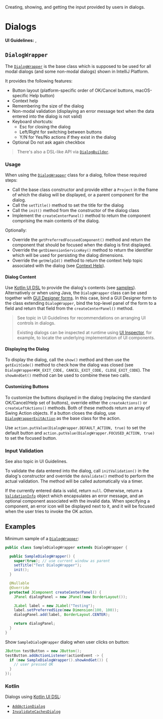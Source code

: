 <!-- Copyright 2000-2025 JetBrains s.r.o. and contributors. Use of this source code is governed by the Apache 2.0 license. -->

<link-summary>Creating, showing, and getting the input provided by users in dialogs.</link-summary>

# Dialogs

<tldr>

**UI Guidelines:** [](layout.md), [](validation_errors.md)

</tldr>

## `DialogWrapper`

The [`DialogWrapper`](%gh-ic%/platform/platform-api/src/com/intellij/openapi/ui/DialogWrapper.java) is the base class which is supposed to be used for all modal dialogs (and some non-modal dialogs) shown in IntelliJ Platform.

It provides the following features:

* Button layout (platform-specific order of <control>OK</control>/<control>Cancel</control> buttons, macOS-specific <control>Help</control> button)
* Context help
* Remembering the size of the dialog
* Non-modal validation (displaying an error message text when the data entered into the dialog is not valid)
* Keyboard shortcuts:
  * <shortcut>Esc</shortcut> for closing the dialog
  * <shortcut>Left/Right</shortcut> for switching between buttons
  * <shortcut>Y</shortcut>/<shortcut>N</shortcut> for <control>Yes</control>/<control>No</control> actions if they exist in the dialog
* Optional <control>Do not ask again</control> checkbox

> There's also a DSL-like API via [`DialogBuilder`](%gh-ic%/platform/platform-api/src/com/intellij/openapi/ui/DialogBuilder.java).

### Usage

When using the [`DialogWrapper`](%gh-ic%/platform/platform-api/src/com/intellij/openapi/ui/DialogWrapper.java) class for a dialog, follow these required steps:

* Call the base class constructor and provide either a `Project` in the frame of which the dialog will be displayed, or a parent component for the dialog.
* Call the `setTitle()` method to set the title for the dialog
* Call the `init()` method from the constructor of the dialog class
* Implement the `createCenterPanel()` method to return the component comprising the main contents of the dialog.

Optionally:

* Override the `getPreferredFocusedComponent()` method and return the component that should be focused when the dialog is first displayed.
* Override the `getDimensionServiceKey()` method to return the identifier which will be used for persisting the dialog dimensions.
* Override the `getHelpId()` method to return the context help topic associated with the dialog (see [Context Help](ide_infrastructure.md#context-help)).

#### Dialog Content

Use [Kotlin UI DSL](kotlin_ui_dsl_version_2.md) to provide the dialog's contents (see [samples](#kotlin)).
Alternatively or when using Java, the `DialogWrapper` class can be used together with [GUI Designer forms](https://www.jetbrains.com/help/idea/gui-designer-basics.html).
In this case, bind a GUI Designer form to the class extending `DialogWrapper`, bind the top-level panel of the form to a field and return that field from the `createCenterPanel()` method.

> See [](layout.md) topic in UI Guidelines for recommendations on arranging UI controls in dialogs.
>
> Existing dialogs can be inspected at runtime using [UI Inspector](internal_ui_inspector.md), for example, to locate the underlying implementation of UI components.
>

#### Displaying the Dialog

To display the dialog, call the `show()` method and then use the `getExitCode()` method to check how the dialog was closed (see `DialogWrapper#OK_EXIT_CODE, CANCEL_EXIT_CODE, CLOSE_EXIT_CODE`).
The `showAndGet()` method can be used to combine these two calls.

#### Customizing Buttons

To customize the buttons displayed in the dialog (replacing the standard <control>OK</control>/<control>Cancel</control>/<control>Help</control> set of buttons), override either the `createActions()` or `createLeftActions()` methods.
Both of these methods return an array of Swing Action objects.
If a button closes the dialog, use [`DialogWrapperExitAction`](%gh-ic%/platform/platform-api/src/com/intellij/openapi/ui/DialogWrapper.java) as the base class for the action.

Use `action.putValue(DialogWrapper.DEFAULT_ACTION, true)` to set the default button and
`action.putValue(DialogWrapper.FOCUSED_ACTION, true)` to set the focused button.

### Input Validation

See also [](validation_errors.md) topic in UI Guidelines.

To validate the data entered into the dialog, call `initValidation()` in the dialog's constructor and
override the `doValidate()` method to perform the actual validation.
The method will be called automatically via a timer.

If the currently entered data is valid, return `null`.
Otherwise, return a [`ValidationInfo`](%gh-ic%/platform/ide-core/src/com/intellij/openapi/ui/ValidationInfo.java) object which encapsulates an error message, and an optional component associated with the invalid data.
When specifying a component, an error icon will be displayed next to it, and it will be focused when the user tries to invoke the <control>OK</control> action.

## Examples

Minimum sample of a [`DialogWrapper`](%gh-ic%/platform/platform-api/src/com/intellij/openapi/ui/DialogWrapper.java):

```java
public class SampleDialogWrapper extends DialogWrapper {

  public SampleDialogWrapper() {
    super(true); // use current window as parent
    setTitle("Test DialogWrapper");
    init();
  }

  @Nullable
  @Override
  protected JComponent createCenterPanel() {
    JPanel dialogPanel = new JPanel(new BorderLayout());

    JLabel label = new JLabel("Testing");
    label.setPreferredSize(new Dimension(100, 100));
    dialogPanel.add(label, BorderLayout.CENTER);

    return dialogPanel;
  }
}
```

Show `SampleDialogWrapper` dialog when user clicks on button:

```java
JButton testButton = new JButton();
testButton.addActionListener(actionEvent -> {
  if (new SampleDialogWrapper().showAndGet()) {
    // user pressed OK
  }
});
```

### Kotlin

Dialogs using [Kotlin UI DSL](kotlin_ui_dsl_version_2.md):

- [`AddActionDialog`](%gh-ic%/platform/platform-impl/src/com/intellij/ide/ui/customization/AddActionDialog.kt)
- [`InvalidateCachesDialog`](%gh-ic%/platform/platform-impl/src/com/intellij/ide/actions/InvalidateCachesDialog.kt)
